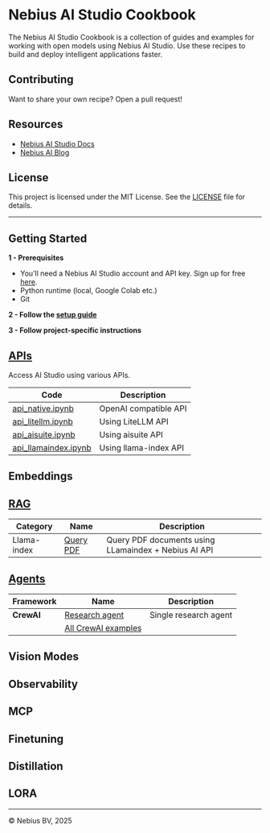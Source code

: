 # Nebius AI Studio Cookbook

The Nebius AI Studio Cookbook is a collection of guides and examples for working with open models using Nebius AI Studio. Use these recipes to build and deploy intelligent applications faster.

## Contributing

Want to share your own recipe? Open a pull request!



## Resources

- [Nebius AI Studio Docs](https://docs.nebius.com/studio)
- [Nebius AI Blog](https://nebius.com/blog)

## License

This project is licensed under the MIT License. See the [LICENSE](LICENSE) file for details.

---

## Getting Started

**1 - Prerequisites**

- You’ll need a Nebius AI Studio account and API key. Sign up for free [here](https://studio.nebius.com/).
- Python runtime (local, Google Colab etc.)
- Git

**2 - Follow the [setup guide](setup-dev-env.md)**

**3 - Follow project-specific instructions**

## [APIs](api/)

Access AI Studio using various APIs.

| Code                                       | Description           |
|--------------------------------------------|-----------------------|
| [api_native.ipynb](api/api_native.ipynb)         | OpenAI compatible API |
| [api_litellm.ipynb](api/api_litellm.ipynb)       | Using LiteLLM API     |
| [api_aisuite.ipynb](api/api_aisuite.ipynb)       | Using aisuite API     |
| [api_llamaindex.ipynb](api/api_llamaindex.ipynb) | Using llama-index API |



## Embeddings


## [RAG](rag/)

| Category    | Name                                  | Description                   |
|-------------|---------------------------------------|-------------------------------|
| Llama-index | [Query PDF](rag/rag-pdf-llama-index/) | Query PDF documents using LLamaindex + Nebius AI API |

## [Agents](agents/)


| Framework | Name                                          | Description           |
|-----------|-----------------------------------------------|-----------------------|
| **CrewAI**    | [Research agent](agents/crewai/starter-agent) | Single research agent |
|           | [All CrewAI examples](agents/crewai/)    

## Vision Modes


## Observability

## MCP

## Finetuning

## Distillation

## LORA

---
© Nebius BV, 2025

